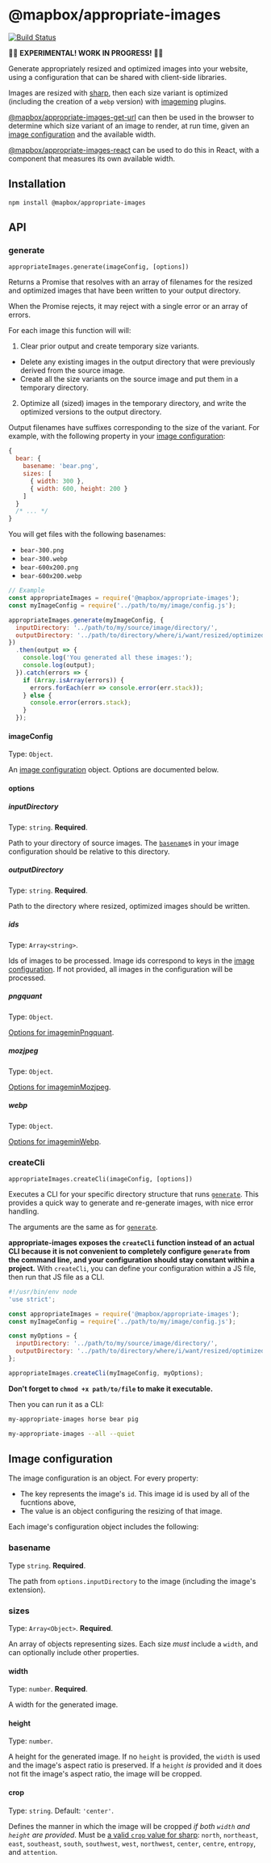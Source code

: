 # @mapbox/appropriate-images

[![Build Status](https://travis-ci.org/mapbox/appropriate-images.svg?branch=master)](https://travis-ci.org/mapbox/appropriate-images)

🚧🚧 **EXPERIMENTAL! WORK IN PROGRESS!** 🚧🚧

Generate appropriately resized and optimized images into your website, using a configuration that can be shared with client-side libraries.

Images are resized with [sharp](http://sharp.dimens.io/en/stable/), then each size variant is optimized (including the creation of a `webp` version) with [imageming](https://github.com/imagemin/imagemin) plugins.

[@mapbox/appropriate-images-get-url] can then be used in the browser to determine which size variant of an image to render, at run time, given an [image configuration] and the available width.

[@mapbox/appropriate-images-react] can be used to do this in React, with a component that measures its own available width.

## Installation

```
npm install @mapbox/appropriate-images
```

## API

### generate

`appropriateImages.generate(imageConfig, [options])`

Returns a Promise that resolves with an array of filenames for the resized and optimized images that have been written to your output directory.

When the Promise rejects, it may reject with a single error or an array of errors.

For each image this function will will:

1. Clear prior output and create temporary size variants.
  - Delete any existing images in the output directory that were previously derived from the source image.
  - Create all the size variants on the source image and put them in a temporary directory.
2. Optimize all (sized) images in the temporary directory, and write the optimized versions to the output directory.

Output filenames have suffixes corresponding to the size of the variant.
For example, with the following property in your [image configuration]:

```js
{
  bear: {
    basename: 'bear.png',
    sizes: [
      { width: 300 },
      { width: 600, height: 200 }
    ]
  }
  /* ... */
}
```

You will get files with the following basenames:

- `bear-300.png`
- `bear-300.webp`
- `bear-600x200.png`
- `bear-600x200.webp`

```js
// Example
const appropriateImages = require('@mapbox/appropriate-images');
const myImageConfig = require('../path/to/my/image/config.js');

appropriateImages.generate(myImageConfig, {
  inputDirectory: '../path/to/my/source/image/directory/',
  outputDirectory: '../path/to/directory/where/i/want/resized/optimized/images/'
})
  .then(output => {
    console.log('You generated all these images:');
    console.log(output);
  }).catch(errors => {
    if (Array.isArray(errors)) {
      errors.forEach(err => console.error(err.stack));
    } else {
      console.error(errors.stack);
    }
  });
```

#### imageConfig

Type: `Object`.

An [image configuration] object.
Options are documented below.

#### options

##### inputDirectory

Type: `string`.
**Required**.

Path to your directory of source images.
The [`basename`]s in your image configuration should be relative to this directory.

##### outputDirectory

Type: `string`.
**Required**.

Path to the directory where resized, optimized images should be written.

##### ids

Type: `Array<string>`.

Ids of images to be processed.
Image ids correspond to keys in the [image configuration].
If not provided, all images in the configuration will be processed.

##### pngquant

Type: `Object`.

[Options for imageminPngquant](https://github.com/imagemin/imagemin-pngquant#options).

##### mozjpeg

Type: `Object`.

[Options for imageminMozjpeg](https://github.com/imagemin/imagemin-mozjpeg#options).

##### webp

Type: `Object`.

[Options for imageminWebp](https://github.com/imagemin/imagemin-webp#options).

### createCli

`appropriateImages.createCli(imageConfig, [options])`

Executes a CLI for your specific directory structure that runs [`generate`].
This provides a quick way to generate and re-generate images, with nice error handling.

The arguments are the same as for [`generate`].

**appropriate-images exposes the `createCli` function instead of an actual CLI because it is not convenient to completely configure `generate` from the command line, and your configuration should stay constant within a project.**
With `createCli`, you can define your configuration within a JS file, then run that JS file as a CLI.

```js
#!/usr/bin/env node
'use strict';

const appropriateImages = require('@mapbox/appropriate-images');
const myImageConfig = require('../path/to/my/image/config.js');

const myOptions = {
  inputDirectory: '../path/to/my/source/image/directory/',
  outputDirectory: '../path/to/directory/where/i/want/resized/optimized/images/'
};

appropriateImages.createCli(myImageConfig, myOptions);
```

**Don't forget to `chmod +x path/to/file` to make it executable.**

Then you can run it as a CLI:

```bash
my-appropriate-images horse bear pig

my-appropriate-images --all --quiet
```

## Image configuration

The image configuration is an object. For every property:

- The key represents the image's `id`.
  This image id is used by all of the fucntions above,
- The value is an object configuring the resizing of that image.

Each image's configuration object includes the following:

### basename

Type `string`.
**Required**.

The path from `options.inputDirectory` to the image (including the image's extension).

### sizes

Type: `Array<Object>`.
**Required**.

An array of objects representing sizes. Each size *must* include a `width`, and can optionally include other properties.

#### width

Type: `number`.
**Required**.

A width for the generated image.

#### height

Type: `number`.

A height for the generated image.
If no `height` is provided, the `width` is used and the image's aspect ratio is preserved.
If a `height` *is* provided and it does not fit the image's aspect ratio, the image will be cropped.

#### crop

Type: `string`.
Default: `'center'`.

Defines the manner in which the image will be cropped *if both `width` and `height` are provided*.
Must be [a valid `crop` value for sharp](http://sharp.dimens.io/en/stable/api-resize/#crop): `north`, `northeast`, `east`, `southeast`, `south`, `southwest`, `west`, `northwest`, `center`, `centre`, `entropy`, and `attention`.

[`generate`]: #generate
[`createCli`]: #createcli
[image configuration]: #image-configuration
[`basename`]: #basename
[@mapbox/appropriate-images-get-url]: https://github.com/mapbox/appropriate-images-get-url
[@mapbox/appropriate-images-react]: https://github.com/mapbox/appropriate-images-react
